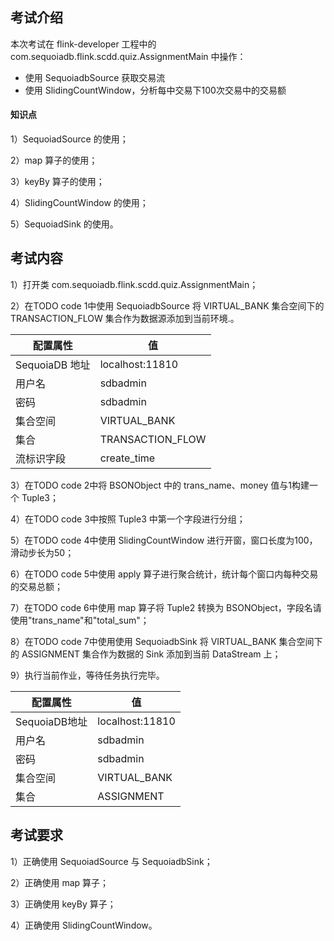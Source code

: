## 考试介绍

本次考试在 flink-developer 工程中的 com.sequoiadb.flink.scdd.quiz.AssignmentMain 中操作：

- 使用 SequoiadbSource 获取交易流
- 使用 SlidingCountWindow，分析每中交易下100次交易中的交易额

#### 知识点

1）SequoiadSource 的使用；

2）map 算子的使用；

3）keyBy 算子的使用；

4）SlidingCountWindow 的使用；

5）SequoiadSink 的使用。

## 考试内容

1）打开类 com.sequoiadb.flink.scdd.quiz.AssignmentMain；

2）在TODO code 1中使用 SequoiadbSource 将 VIRTUAL_BANK 集合空间下的 TRANSACTION_FLOW 集合作为数据源添加到当前环境.。

| 配置属性       | 值               |
| -------------- | ---------------- |
| SequoiaDB 地址 | localhost:11810  |
| 用户名         | sdbadmin         |
| 密码           | sdbadmin         |
| 集合空间       | VIRTUAL_BANK     |
| 集合           | TRANSACTION_FLOW |
| 流标识字段     | create_time      |

3）在TODO code 2中将 BSONObject 中的 trans_name、money 值与1构建一个 Tuple3；

4）在TODO code 3中按照 Tuple3 中第一个字段进行分组；

5）在TODO code 4中使用 SlidingCountWindow 进行开窗，窗口长度为100，滑动步长为50；

6）在TODO code 5中使用 apply 算子进行聚合统计，统计每个窗口内每种交易的交易总额；

7）在TODO code 6中使用 map 算子将 Tuple2 转换为 BSONObject，字段名请使用"trans_name"和"total_sum"；

8）在TODO code 7中使用使用 SequoiadbSink 将 VIRTUAL_BANK 集合空间下的 ASSIGNMENT 集合作为数据的 Sink 添加到当前 DataStream 上；

9）执行当前作业，等待任务执行完毕。

| 配置属性      | 值              |
| ------------- | --------------- |
| SequoiaDB地址 | localhost:11810 |
| 用户名        | sdbadmin        |
| 密码          | sdbadmin        |
| 集合空间      | VIRTUAL_BANK    |
| 集合          | ASSIGNMENT      |

## 考试要求

1）正确使用 SequoiadSource 与 SequoiadbSink；

2）正确使用 map 算子；

3）正确使用 keyBy 算子；

4）正确使用 SlidingCountWindow。

